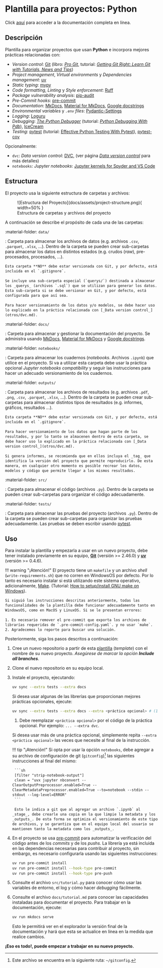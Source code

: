 # Plantilla para proyectos: Python

Click [aquí](https://alejpelo.github.io/plantilla-proyecto-python/) para acceder a la documentación completa en línea.

<!--docs-start-->

## Descripción

Plantilla para organizar proyectos que usan **Python** e incorpora mejores prácticas relacionadas con:

- _Version control_: [Git](https://git-scm.com/) (libro: [_Pro Git_](https://git-scm.com/book/en/v2), tutorial: [_Getting Git Right: Learn Git with Tutorials, News and Tips_](https://www.atlassian.com/git))
- _Project management_, _Virtual environments_ y _Dependencies management_: [uv](https://docs.astral.sh/uv/)
- _Static typing_: [mypy](https://mypy-lang.org/)
- _Code formatting_, _Linting_ y _Style enforcement_: [Ruff](https://beta.ruff.rs/docs/)
- _Package vulnerability analysis_: [pip-audit](https://pypi.org/project/pip-audit/)
- _Pre-Commit hooks_: [pre-commit](https://pre-commit.com/)
- _Documentation_: [MkDocs](https://www.mkdocs.org/), [Material for MkDocs](https://squidfunk.github.io/mkdocs-material/), [Google docstrings](https://google.github.io/styleguide/pyguide.html#38-comments-and-docstrings)
- _Environmental variables_ y _`.env` files_: [Pydantic-Settings](https://docs.pydantic.dev/latest/concepts/pydantic_settings/)
- _Logging_: [Loguru](https://github.com/Delgan/loguru)
- _Debugging_: [_The Python Debugger_](https://docs.python.org/3/library/pdb.html) (tutorial: [_Python Debugging With Pdb_](https://arc.net/l/quote/ggofsxtp)), [IceCream](https://github.com/gruns/icecream)
- _Testing_: [pytest](https://docs.pytest.org/en/stable/) (tutorial: [Effective Python Testing With Pytest](https://realpython.com/pytest-python-testing/)), [pytest-cov](https://pytest-cov.readthedocs.io/en/latest/)

Opcionalmente:

- `dvc`: _Data version control_: [DVC](https://dvc.org/), (ver página [_Data version control_](docs/otros/dvc.md) para más detalles)
- `notebooks`: _Jupyter notebooks_: [Jupyter kernels for Spyder and VS Code](https://github.com/spyder-ide/spyder-kernels?tab=readme-ov-file)

## Estructura

El proyecto usa la siguiente estructura de carpetas y archivos:

<figure markdown>
  ![Estructura del Proyecto](docs/assets/project-structure.png){ width=50% }
  <figcaption>Estructura de carpetas y archivos del proyecto</figcaption>
</figure>

A continuación se describe el propósito de cada una de las carpetas:

:material-folder: `data/`

:   Carpeta para almacenar los archivos de datos (e.g. archivos `.csv`, `.parquet`, `.xlsx`, ...). Dentro de la carpeta se pueden crear sub-carpetas para almacenar los datos en distintos estados (e.g. crudos (_raw_), pre-procesados, procesados, ...).

    Esta carpeta **NO** debe estar versionada con Git, y por defecto, está incluida en el `.gitignore`. 
    
    Se incluye una sub-carpeta especial (`querys/`) destinada a almacenar los _querys_ (archivos `.sql`) que se utilizan para generar los datos. Esta sub-carpeta si se debe versionar en Git, y por defecto, está configurada para que así sea.
    
    Para hacer versionamiento de los datos y/o modelos, se debe hacer uso lo explicado en la práctica relacionada con [_Data version control_](otros/dvc.md).

:material-folder: `docs/`

:   Carpeta para almacenar y gestionar la documentación del proyecto. Se administra usando [MkDocs](https://www.mkdocs.org/), [Material for MkDocs](https://squidfunk.github.io/mkdocs-material/) y [Google docstrings](https://google.github.io/styleguide/pyguide.html#38-comments-and-docstrings).

:material-folder: `notebooks/`

:   Carpeta para almacenar los cuadernos (_notebooks_. Archivos `.ipynb`) que utilice en el proyecto. Si va a utilizar esta carpeta debe usar la práctica opcional _Jupyter notebooks compatibility_ y seguir las instrucciones para hacer un adecuado versionamiento de los cuadernos.

:material-folder: `outputs/`

:   Carpeta para almacenar los archivos de resultados (e.g. archivos `.pdf`, `.png`, `.csv`, `.parquet`, `.xlsx`, ...). Dentro de la carpeta se pueden crear sub-carpetas para almacenar distintos tipos de resultados (e.g. informes, gráficos, resultados ...).

    Esta carpeta **NO** debe estar versionada con Git, y por defecto, está incluida en el `.gitignore`.
    
    Para hacer versionamiento de los datos que hagan parte de los resultados, y por lo tanto se almacenen dentro de esta carpeta, se debe hacer uso lo explicado en la práctica relacionada con [_Data version control_](otros/dvc.md).

    Si genera informes, se recomienda que en ellos incluya el _tag_ que identifica la versión del proyecto que permite reproducirlo. De esta manera, en cualquier otro momento es posible recrear los datos, modelos y código que permite llegar a los mismos resultados.

:material-folder: `src/`

:   Carpeta para almacenar el código (archivos  `.py`). Dentro de la carpeta se pueden crear sub-carpetas para organizar el código adecuadamente.

:material-folder: `tests/`

:   Carpeta para almacenar las pruebas del proyecto (archivos  `.py`). Dentro de la carpeta se pueden crear sub-carpetas para organizar las pruebas adecuadamente. Las pruebas se deben escribir usando [pytest](https://docs.pytest.org/en/stable/).

## Uso

Para instalar la plantilla y empezarla a usar en un nuevo proyecto, debe tener instalado previamente en su equipo, [**Git**](https://git-scm.com/) (versión >= 2.46.0) y [**uv**](https://docs.astral.sh/uv/) (versión >= 0.4.6).

!!! warning "¡Atención!"
    El proyecto tiene un `makefile` y un archivo _shell_ (`write-requirements.sh`) que no corren en WindowsOS por defecto. Por lo tanto es necesario instalar si está utilizando este sistema operativo, adicionalmente, [Make](https://gnuwin32.sourceforge.net/packages/make.htm). (Tutorial: [How to setup/install GNU make on Windows](https://leangaurav.medium.com/how-to-setup-install-gnu-make-on-windows-324480f1da69)).

    Si siguió las instrucciones descritas anteriormente, todas las funcionalidades de la plantilla debe funcionar adecuadamente tanto en WindowsOS, como en MacOS y LinuxOS. Si se le presentan errores:

    1. Es necesario remover el pre-commit que exporta los archivos de librarías requeridas de `.pre-commit-config.yaml`. y no usar `make`.
    2. Agradecemos lo reporte para buscar una solución.

Posteriormente, siga los pasos descritos a continuación:

1. Cree un nuevo repositorio a partir de esta [plantilla](https://github.com/alejpelo/plantilla-proyecto-python) (_template_) con el nombre de su nuevo proyecto. _Asegúrese de marcar la opción **Include all branches**_.

2. Clone el nuevo repositorio en su equipo local.

3. Instale el proyecto, ejecutando:

    ```sh
    uv sync --extra tests --extra docs
    ```

    Si desea usar algunas de las librerías que proporcionan mejores prácticas opcionales, ejecute:

    ```sh
    uv sync --extra tests --extra docs --extra <práctica opcional> # (1)!
    ```

    1. Debe reemplazar `<práctica opcional>` por el código de la práctica opcional. Por ejemplo: `... --extra dvc`.

    Si desea usar más de una práctica opcional, simplemente repita `--extra <práctica opcional>` las veces que necesite al final de la instrucción.

    !!! tip "¡Atención!"
        Si opta por usar la opción `notebooks`, debe agregar a su archivo de configuración de git (`gitconfig`)[^1] las siguientes instrucciones al final del mismo:

        ```sh
        [filter "strip-notebook-output"]
        clean = "uvx jupyter nbconvert --ClearOutputPreprocessor.enabled=True --ClearMetadataPreprocessor.enabled=True --to=notebook --stdin --stdout --log-level=ERROR"
        ```

        Esto le indica a git que al agregar un archivo `.ipynb` al _stage_, debe crearle una copia en la que limpie la metadata y los _outputs_. De esta forma se optimiza el versionamiento de este tipo de archivos, y se garantiza que en el equipo local del usuario se mantienen tanto la metadata como los _outputs_. 

4. En el proyecto se usa [pre-commit](https://pre-commit.com/) para automatizar la verificación del código antes de los _commits_ y de los _pushs_. La librería ya está incluida en las dependencias necesarias para contribuir al proyecto, sin embargo, es necesario configurarla usando las siguientes instrucciones:

    ```sh
    uv run pre-commit install
    uv run pre-commit install --hook-type pre-commit
    uv run pre-commit install --hook-type pre-push
    ```

5. Consulte el archivo `src/tutorial.py` para conocer cómo usar las variables de entorno, el log y cómo hacer _debugging_ fácilmente.

6. Consulte el archivo `docs/tutorial.md` para conocer las capacidades instaladas para documentar el proyecto. Para trabajar en la documentación, ejecute:

    ```sh
    uv run mkdocs serve
    ```

    Esto le permitirá ver en el explorador la versión final de la documentación y hará que esta se actualice en línea en la medida que realice cambios.

**¡Eso es todo!, puede empezar a trabajar en su nuevo proyecto.**

[^1]: Este archivo se encuentra en la siguiente ruta: `~/gitconfig`.

<!--docs-end-->
